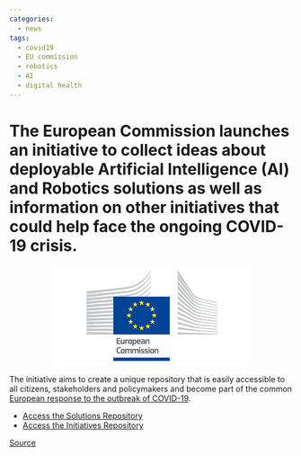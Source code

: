 ```yaml
---
categories:
  - news
tags:
  - covid19
  - EU commission
  - robotics
  - AI
  - digital health
---
```


# The European Commission launches an initiative to collect ideas about deployable Artificial Intelligence (AI) and Robotics solutions as well as information on other initiatives that could help face the ongoing COVID-19 crisis.

<p align="center"><a href="https://ec.europa.eu/digital-single-market/en/news/join-ai-robotics-vs-covid-19-initiative-european-ai-alliance"><img src="/assets/images/images_posts/logo_European_Commission.jpg"  width="70%"></a></p>

The initiative aims to create a unique repository that is easily accessible to all citizens, stakeholders and policymakers and become part of the common [European response to the outbreak of COVID-19](https://ec.europa.eu/info/live-work-travel-eu/health/coronavirus-response_en).

* [Access the Solutions Repository](https://ec.europa.eu/newsroom/dae/document.cfm?doc_id=66040)
* [Access the Initiatives Repository](https://ec.europa.eu/newsroom/dae/document.cfm?doc_id=66042)

[Source](https://ec.europa.eu/digital-single-market/en/news/join-ai-robotics-vs-covid-19-initiative-european-ai-alliance)

